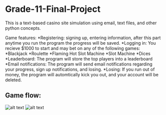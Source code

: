 # Grade-11-Final-Project
This is a text-based casino site simulation using email, text files, and other python concepts. 

Game features:
*Registering: signing up, entering information, after this part anytime you run the program the progress will be saved.
*Logging in: You recieve $1000 to start and may bet on any of the following games:
  *Blackjack
  *Roulette
  *Flaming Hot Slot Machine
  *Slot Machine
  *Dices
*Leaderboard: The program will store the top players into a leaderboard
*Email notifications: The program will send email notifications regarding your progress, sign up notifications, and losing.
*Losing: If you run out of money, the program will automtically kick you out, and your account will be deleted.

## Game flow:
![alt text](https://lh5.googleusercontent.com/SfaLrqYubdq4HtAIy9FrVpCRWJsOyt3W8PhP820gsH2heCxiDSQVy_sDvvqJdK8IPE2FDpUoY8p33otbALRJ5orMlENEf6l5KWk-l8IGwe1eV08woiWCjZUyvKvn9E7mej6QFEbd "Logo Title Text 1")
![alt text](https://lh4.googleusercontent.com/-KxGna-p0CFizjOZRLyjLl0rTRn9bT6vlPgXzGapKX8GniKWrrm3AtYMN_sMnxFSAnc87jcJm2XSNididhPCeW00Q3owLyX15ARwTORlOTa6DpYI_MnLCqHvxhWQ8GTxSHRoyI0I "Logo Title Text 1")
